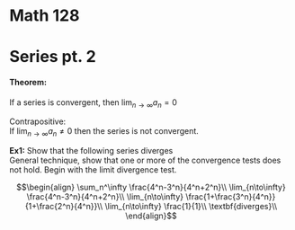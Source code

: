 # Math 128 

# Series pt. 2

#### Theorem:
If a series is convergent, then $\lim_{n\to\infty} a_n=0$  

Contrapositive:  
If $\lim_{n\to\infty} a_n \neq 0$ then the series is not convergent.

__Ex1:__ Show that the following series diverges  
General technique, show that one or more of the convergence tests does not hold. Begin with the limit divergence test.

$$\begin{align}
\sum_n^\infty \frac{4^n-3^n}{4^n+2^n}\\
\lim_{n\to\infty} \frac{4^n-3^n}{4^n+2^n}\\
\lim_{n\to\infty} \frac{1+\frac{3^n}{4^n}}{1+\frac{2^n}{4^n}}\\
\lim_{n\to\infty} \frac{1}{1}\\
\textbf{diverges}\\
\end{align}$$

